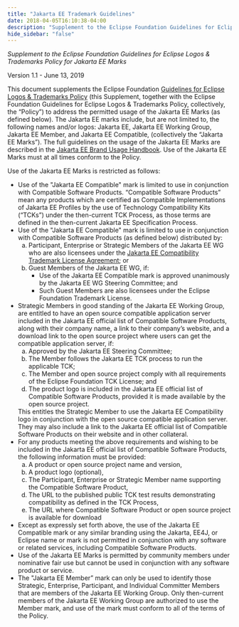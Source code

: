 ```yaml
---
title: "Jakarta EE Trademark Guidelines"
date: 2018-04-05T16:10:38-04:00
description: "Supplement to the Eclipse Foundation Guidelines for Eclipse Logos & Trademarks Policy for Jakarta EE Marks"
hide_sidebar: "false"
---
```

<p><em>Supplement to the Eclipse Foundation Guidelines for Eclipse Logos & Trademarks Policy for Jakarta EE Marks</em></p>

<p>Version 1.1 - June 13, 2019</p>

<p>This document supplements the Eclipse Foundation <a href="https://www.eclipse.org/legal/logo_guidelines.php" >Guidelines for Eclipse Logos & Trademarks Policy</a> (this Supplement, together with the Eclipse Foundation Guidelines for Eclipse Logos & Trademarks Policy, collectively, the “Policy”) to address the permitted usage of the Jakarta EE Marks (as defined below).  The Jakarta EE marks include, but are not limited to, the following names and/or logos: Jakarta EE, Jakarta EE Working Group, Jakarta EE Member, and Jakarta EE Compatible, (collectively the “Jakarta EE Marks”).  The full guidelines on the usage of the Jakarta EE Marks are described in the <a href="jakarta-ee-branding-guidelines.pdf" >Jakarta EE Brand Usage Handbook</a>. Use of the Jakarta EE Marks must at all times conform to the Policy. </p>

<p>Use of the Jakarta EE Marks is restricted as follows:</p>

<ul>
  <li>Use of the "Jakarta EE Compatible" mark is limited to use in conjunction with Compatible Software Products. “Compatible Software Products” mean any products which are certified as Compatible Implementations of Jakarta EE Profiles by the use of Technology Compatibility Kits (“TCKs”) under the then-current TCK Process, as those terms are defined in the then-current Jakarta EE Specification Process. </li>
  <li>Use of the "Jakarta EE Compatible" mark is limited to use in conjunction with Compatible Software Products (as defined below) distributed by:
    <ol type="a">
      <li>Participant, Enterprise or Strategic Members of the Jakarta EE WG who are also licensees under the <a href="jakarta-ee-trademark-license.pdf" >Jakarta EE Compatibility Trademark License Agreement</a>; or</li>
      <li>Guest Members of the Jakarta EE WG, if:
        <ul>
          <li>Use of the Jakarta EE Compatible mark is approved unanimously by the Jakarta EE WG Steering Committee; and</li>
          <li>Such Guest Members are also licensees under the Eclipse Foundation Trademark License.</li>
        </ul>
      </li>
    </ol>
  </li>
  <li>Strategic Members in good standing of the Jakarta EE Working Group, are entitled to have an open source compatible application server included in the Jakarta EE official list of Compatible Software Products, along with their company name, a link to their company’s website, and a download link to the open source project where users can get the compatible application server, if:
      <ol type="a">
        <li>Approved by the Jakarta EE Steering Committee;</li>
        <li>The Member follows the Jakarta EE TCK process to run the applicable TCK;</li>
        <li>The Member and open source project comply with all requirements of the Eclipse Foundation TCK License; and</li>
        <li>The product logo is included in the Jakarta EE official list of Compatible Software Products, provided it is made available by the open source project.</li>
     </ol>
     This entitles the Strategic Member to use the Jakarta EE Compatibility logo in conjunction with the open source compatible application server. They may also include a link to the Jakarta EE official list of Compatible Software Products on their website and in other collateral.
  </li>
  <li>For any products meeting the above requirements and wishing to be included in the Jakarta EE official list of Compatible Software Products, the following information must be provided:
    <ol type="a">
        <li>A product or open source project name and version,</li>
        <li>A product logo (optional),</li>
        <li>The Participant, Enterprise or Strategic Member name supporting the Compatible Software Product,</li>
        <li>The URL to the published public TCK test results demonstrating compatibility as defined in the TCK Process,</li>
        <li>The URL where Compatible Software Product or open source project is available for download</li>
    </ol>
  </li>
  <li>Except as expressly set forth above, the use of the Jakarta EE Compatible mark or any similar branding using the Jakarta, EE4J, or Eclipse name or mark is not permitted in conjunction with any software or related services, including Compatible Software Products. </li>
  <li>Use of the Jakarta EE Marks is permitted by community members under nominative fair use but cannot be used in conjunction with any software product or service.</li>
  <li>The "Jakarta EE Member” mark can only be used to identify those Strategic, Enterprise, Participant, and Individual Committer Members that are members of the Jakarta EE Working Group. Only then-current members of the Jakarta EE Working Group are authorized to use the Member mark, and use of the mark must conform to all of the terms of the Policy.  </li>
</ul>
